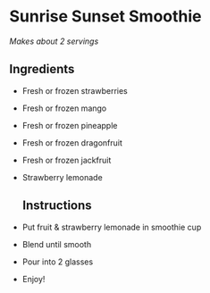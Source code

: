 # Sunrise Sunset Smoothie

*Makes about 2 servings*
## Ingredients
- Fresh or frozen strawberries
- Fresh or frozen mango
- Fresh or frozen pineapple
- Fresh or frozen dragonfruit
- Fresh or frozen jackfruit
- Strawberry lemonade

  ## Instructions
- Put fruit & strawberry lemonade in smoothie cup
- Blend until smooth
- Pour into 2 glasses
- Enjoy!  
